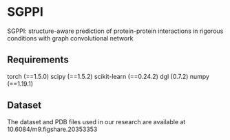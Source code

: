 # SGPPI
SGPPI: structure-aware prediction of protein-protein interactions in rigorous conditions with graph convolutional network

## Requirements
torch (==1.5.0)
scipy (==1.5.2)
scikit-learn (==0.24.2)
dgl (0.7.2)
numpy (==1.19.1)
## Dataset
The dataset and PDB files used in our research are available at 10.6084/m9.figshare.20353353
